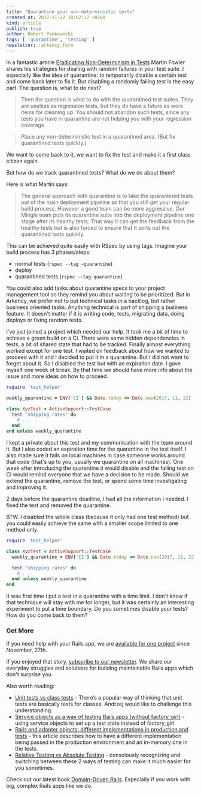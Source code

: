 ```yaml
---
title: "Quarantine your non-deterministic tests"
created_at: 2017-11-22 10:02:37 +0100
kind: article
publish: true
author: Robert Pankowecki
tags: [ 'quarantine', 'testing' ]
newsletter: :arkency_form
---
```


In a fantastic article [Eradicating Non-Determinism in Tests](https://martinfowler.com/articles/nonDeterminism.html) Martin Fowler shares his strategies for dealing with random failures in your test suite. I especially like the idea of quarantine: to temporarily disable a certain test and come back later to fix it. But disabling a randomly failing test is the easy part. The question is, what to do next?

<!-- more -->

> Then the question is what to do with the quarantined test suites. They are useless as regression tests, but they do have a future as work items for cleaning up. You should not abandon such tests, since any tests you have in quarantine are not helping you with your regression coverage.

> Place any non-deterministic test in a quarantined area. (But fix quarantined tests quickly.)

We want to come back to it, we want to fix the test and make it a first class citizen again.

But how do we track quarantined tests? What do we do about them?

Here is what Martin says:

> The general approach with quarantine is to take the quarantined tests out of the main deployment pipeline so that you still get your regular build process. However a good team can be more aggressive. Our Mingle team puts its quarantine suite into the deployment pipeline one stage after its healthy tests. That way it can get the feedback from the healthy tests but is also forced to ensure that it sorts out the quarantined tests quickly.

This can be achieved quite easily with RSpec by using tags. Imagine your build process has 3 phases/steps:

* normal tests (`rspec --tag ~quarantine`)
* deploy
* quarantined tests (`rspec --tag quarantine`)

You could also add tasks about quarantine specs to your project management tool so they remind you about waiting to be prioritized. But in Arkency, we prefer not to put technical tasks in a backlog, but rather business oriented tasks. Anything technical is part of shipping a business feature. It doesn't matter if it is writing code, tests, migrating data, doing deploys or fixing random tests.

I've just joined a project which needed our help. It took me a bit of time to achieve a green build on a CI. There were some hidden dependencies in tests, a bit of shared state that had to be tracked. Finally almost everything worked except for one test. I waited on feedback about how we wanted to proceed with it and I decided to put it in a quarantine. But I did not want to forget about it. So I disabled the test but with an expiration date. I gave myself one week of break. By that time we should have more info about the issue and more ideas on how to proceed.

```ruby
require 'test_helper'

weekly_quarantine = ENV['CI'] && Date.today <= Date.new(2017, 11, 22)

class XyzTest < ActiveSupport::TestCase
  test "shipping rates" do
    # ...
  end
end unless weekly_quarantine
```

I kept a private about this test and my communication with the team around it. But I also coded an expiration time for the quarantine in the test itself. I also made sure it fails on local machines in case someone works around that code (that's up to you, usually we quarantine on all machines). One week after introducing the quarantine it would disable and the failing test on CI would remind everyone that we have a decision to be made. Should we extend the quarantine, remove the test, or spend some time investigating and improving it.

2 days before the quarantine deadline, I had all the information I needed. I fixed the test and removed the quarantine.

BTW. I disabled the whole class (because it only had one test method) but you could easily achieve the same with a smaller scope limited to one method only.

```ruby
require 'test_helper'

class XyzTest < ActiveSupport::TestCase
  weekly_quarantine = ENV['CI'] && Date.today <= Date.new(2017, 11, 22)

  test "shipping rates" do
    # ...
  end unless weekly_quarantine
end
```

It was first time I put a test in a quarantine with a time limit. I don't know if that technique will stay with me for longer, but it was certainly an interesting experiment to put a time boundary. Do you sometimes disable your tests? How do you come back to them?

### Get More

If you need help with your Rails app, we are [available for one project](/assets/misc/How-can-Arkency-help-you.pdf) since November, 27th.

If you enjoyed that story, [subscribe to our newsletter](http://arkency.com/newsletter). We share our everyday struggles and solutions for building maintainable Rails apps which don't surprise you.

Also worth reading:

* [Unit tests vs class tests](/2014/09/unit-tests-vs-class-tests/) - There’s a popular way of thinking that unit tests are basically tests for classes. Andrzej would like to challenge this understanding.
* [Service objects as a way of testing Rails apps (without factory_girl)](/2014/06/setup-your-tests-with-services/) - using service objects to set up a test state instead of factory_girl
* [Rails and adapter objects: different implementations in production and tests](/2016/11/rails-and-adapter-objects-different-implementations-in-production-and-tests/) - this article describes how to have a different implementation being passed in the production environment and an in-memory one in the tests.
* [Relative Testing vs Absolute Testing](/relative-testing-vs-absolute-testing/) - consciously recognizing and switching between these 2 ways of testing can make it much easier for you sometimes.

Check out our latest book [Domain-Driven Rails](/domain-driven-rails/). Especially if you work with big, complex Rails apps like we do.